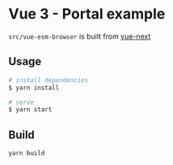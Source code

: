 # Vue 3 - Portal example

`src/vue-esm-browser` is built from [vue-next](https://github.com/vuejs/vue-next)

## Usage

```bash
# install dependencies
$ yarn install

# serve
$ yarn start
```

## Build

```sh
yarn build
```
